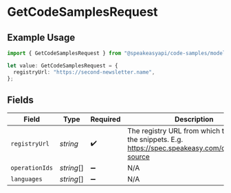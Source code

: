 # GetCodeSamplesRequest

## Example Usage

```typescript
import { GetCodeSamplesRequest } from "@speakeasyapi/code-samples/models/operations";

let value: GetCodeSamplesRequest = {
  registryUrl: "https://second-newsletter.name",
};
```

## Fields

| Field                                                                                                  | Type                                                                                                   | Required                                                                                               | Description                                                                                            |
| ------------------------------------------------------------------------------------------------------ | ------------------------------------------------------------------------------------------------------ | ------------------------------------------------------------------------------------------------------ | ------------------------------------------------------------------------------------------------------ |
| `registryUrl`                                                                                          | *string*                                                                                               | :heavy_check_mark:                                                                                     | The registry URL from which to retrieve the snippets. E.g. https://spec.speakeasy.com/org/ws/my-source |
| `operationIds`                                                                                         | *string*[]                                                                                             | :heavy_minus_sign:                                                                                     | N/A                                                                                                    |
| `languages`                                                                                            | *string*[]                                                                                             | :heavy_minus_sign:                                                                                     | N/A                                                                                                    |